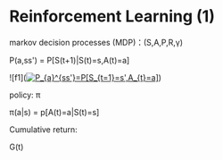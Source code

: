 # Reinforcement Learning (1)

markov decision processes (MDP)：(S,A,P,R,γ)

P(a,ss') = P[S(t+1)|S(t)=s,A(t)=a]

![f1](<a href="https://www.codecogs.com/eqnedit.php?latex=P_{a}^{ss'}=P[S_{t=1}=s',A_{t}=a]" target="_blank"><img src="https://latex.codecogs.com/gif.latex?P_{a}^{ss'}=P[S_{t=1}=s',A_{t}=a]" title="P_{a}^{ss'}=P[S_{t=1}=s',A_{t}=a]" /></a>)

policy: π

π(a|s) = p[A(t)=a|S(t)=s]

Cumulative return:

G(t) 


